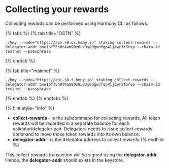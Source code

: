 # Collecting your rewards

Collecting rewards can be performed using Harmony CLI as follows:

{% tabs %}
{% tab title="OSTN" %}
```text
./hmy --node="https://api.s0.os.hmny.io" staking collect-rewards --delegator-addr one1pf75h0t4am90z8uv3y0dgunfqp4lj8wr3t5rsp --chain-id testnet --passphrase
```
{% endtab %}

{% tab title="mainnet" %}
```
./hmy --node="https://api.s0.t.hmny.io" staking collect-rewards --delegator-addr one1pf75h0t4am90z8uv3y0dgunfqp4lj8wr3t5rsp --chain-id testnet --passphrase
```
{% endtab %}
{% endtabs %}

{% hint style="info" %}


* **collect-rewards** - is the subcommand for collecting rewards. All token rewards will be recorded in a separate balance for each validator/delegator pair. Delegators needs to issue collect-rewards command to move those token rewards into its own balance.
* **delegator-addr** - is the delegator address to collect rewards
{% endhint %}

This collect rewards transaction will be signed using the **delegator-addr**. Hence, the **delegator-addr** should exists in the keystore.


